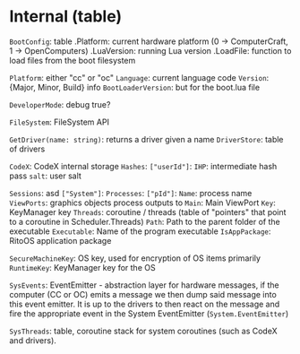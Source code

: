 # Internal (table)

`BootConfig`: table
	.Platform: current hardware platform (0 -> ComputerCraft, 1 -> OpenComputers)
	.LuaVersion: running Lua version
	.LoadFile: function to load files from the boot filesystem

`Platform`: either "cc" or "oc"
`Language`: current language code
`Version`: {Major, Minor, Build} info
`BootLoaderVersion`: but for the boot.lua file

`DeveloperMode`: debug true?

`FileSystem`: FileSystem API

`GetDriver(name: string)`: returns a driver given a name
`DriverStore`: table of drivers


`CodeX`: CodeX internal storage
	`Hashes`:
		`["userId"]`:
			`IHP`: intermediate hash pass
			`salt`: user salt


`Sessions`: asd
	`["System"]`:
		`Processes`:
			`["pId"]`:
				`Name`: process name
				`ViewPorts`: graphics objects process outputs to
					`Main`: Main ViewPort
				`Key`: KeyManager key
				`Threads`: coroutine / threads (table of "pointers" that point to a coroutine in Scheduler.Threads)
				`Path`: Path to the parent folder of the executable
				`Executable`: Name of the program executable
				`IsAppPackage`: RitoOS application package

`SecureMachineKey`: OS key, used for encryption of OS items primarily
`RuntimeKey`: KeyManager key for the OS

`SysEvents`: EventEmitter - abstraction layer for hardware messages, if the computer (CC or OC) emits a message we then dump said message into this event emitter. It is up to the drivers to then react on the message and fire the appropriate event in the System EventEmitter (`System.EventEmitter`)

`SysThreads`: table, coroutine stack for system coroutines (such as CodeX and drivers).